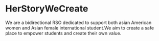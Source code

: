# HerStoryWeCreate
We are a bidirectional RSO dedicated to support both asian American women and Asian female international student.We aim to create a safe place to empower students and create their own value.
